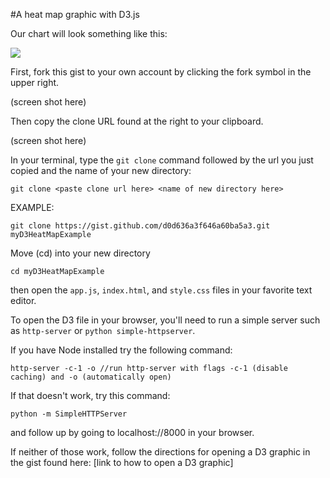 #A heat map graphic with D3.js

Our chart will look something like this:

![](https://gist.githubusercontent.com/jennyknuth/d0d636a3f646a60ba5a3/raw/91e72bb131e99b224fc671891f2ede5386a24f20/%2520heatMapExample.png)

First, fork this gist to your own account by clicking the fork symbol in the upper right.

(screen shot here)

Then copy the clone URL found at the right to your clipboard.

(screen shot here)

In your terminal, type the
` git clone `
command followed by the url you just copied and the name of your new directory:

```
git clone <paste clone url here> <name of new directory here>
```
EXAMPLE:

```
git clone https://gist.github.com/d0d636a3f646a60ba5a3.git myD3HeatMapExample
```
Move (cd) into your new directory
```
cd myD3HeatMapExample
```
then open the `app.js`, `index.html`, and `style.css` files in your favorite text editor.

To open the D3 file in your browser, you'll need to run a simple server such as `http-server` or `python simple-httpserver`.

If you have Node installed try the following command:
```
http-server -c-1 -o //run http-server with flags -c-1 (disable caching) and -o (automatically open)
```
If that doesn't work, try this command:
```
python -m SimpleHTTPServer
```
and follow up by going to localhost://8000 in your browser.

If neither of those work, follow the directions for opening a D3 graphic in the gist found here:
[link to how to open a D3 graphic]
